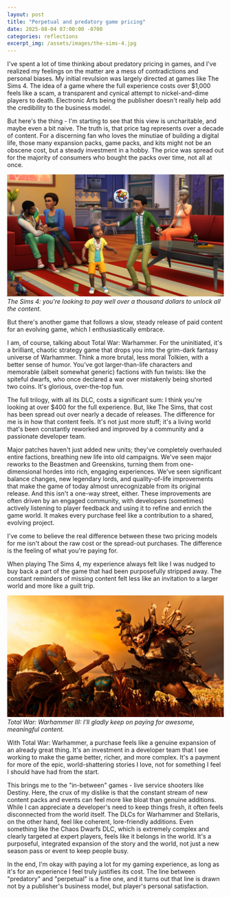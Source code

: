 ```yaml
---
layout: post
title: "Perpetual and predatory game pricing"
date: 2025-08-04 07:00:00 -0700
categories: reflections
excerpt_img: /assets/images/the-sims-4.jpg
---
```


I've spent a lot of time thinking about predatory pricing in games, and I've realized my feelings on the matter are a mess of contradictions and personal biases. My initial revulsion was largely directed at games like The Sims 4. The idea of a game where the full experience costs over $1,000 feels like a scam, a transparent and cynical attempt to nickel-and-dime players to death. Electronic Arts being the publisher doesn't really help add the credibility to the business model.

But here's the thing - I'm starting to see that this view is uncharitable, and maybe even a bit naive. The truth is, that price tag represents over a decade of content. For a discerning fan who loves the minutiae of building a digital life, those many expansion packs, game packs, and kits might not be an obscene cost, but a steady investment in a hobby. The price was spread out for the majority of consumers who bought the packs over time, not all at once.

![The Sims 4: kids playing in the foreground while the adults are having a lively conversation in the background.](/assets/images/the-sims-4.jpg)
*The Sims 4: you're looking to pay well over a thousand dollars to unlock all the content.*

But there's another game that follows a slow, steady release of paid content for an evolving game, which I enthusiastically embrace.

I am, of course, talking about Total War: Warhammer. For the uninitiated, it's a brilliant, chaotic strategy game that drops you into the grim-dark fantasy universe of Warhammer. Think a more brutal, less moral Tolkien, with a better sense of humor. You've got larger-than-life characters and memorable (albeit somewhat generic) factions with fun twists: like the spiteful dwarfs, who once declared a war over mistakenly being shorted two coins. It's glorious, over-the-top fun.

The full trilogy, with all its DLC, costs a significant sum: I think you're looking at over $400 for the full experience. But, like The Sims, that cost has been spread out over nearly a decade of releases. The difference for me is in how that content feels. It's not just more stuff; it's a living world that's been constantly reworked and improved by a community and a passionate developer team.

Major patches haven't just added new units; they've completely overhauled entire factions, breathing new life into old campaigns. We've seen major reworks to the Beastmen and Greenskins, turning them from one-dimensional hordes into rich, engaging experiences. We've seen significant balance changes, new legendary lords, and quality-of-life improvements that make the game of today almost unrecognizable from its original release. And this isn't a one-way street, either. These improvements are often driven by an engaged community, with developers (sometimes) actively listening to player feedback and using it to refine and enrich the game world. It makes every purchase feel like a contribution to a shared, evolving project.

I've come to believe the real difference between these two pricing models for me isn't about the raw cost or the spread-out purchases. The difference is the feeling of what you're paying for.

When playing The Sims 4, my experience always felt like I was nudged to buy back a part of the game that had been purposefully stripped away. The constant reminders of missing content felt less like an invitation to a larger world and more like a guilt trip.

![Total War: Warhammer 3: A massive undead creature facing off against savage orcs.](/assets/images/total-warhammer-3-orcs.jpg)
*Total War: Warhammer III: I'll gladly keep on paying for awesome, meaningful content.*

With Total War: Warhammer, a purchase feels like a genuine expansion of an already great thing. It's an investment in a developer team that I see working to make the game better, richer, and more complex. It's a payment for more of the epic, world-shattering stories I love, not for something I feel I should have had from the start.

This brings me to the "in-between" games - live service shooters like Destiny. Here, the crux of my dislike is that the constant stream of new content packs and events can feel more like bloat than genuine additions. While I can appreciate a developer's need to keep things fresh, it often feels disconnected from the world itself. The DLCs for Warhammer and Stellaris, on the other hand, feel like coherent, lore-friendly additions. Even something like the Chaos Dwarfs DLC, which is extremely complex and clearly targeted at expert players, feels like it belongs in the world. It's a purposeful, integrated expansion of the story and the world, not just a new season pass or event to keep people busy.

In the end, I'm okay with paying a lot for my gaming experience, as long as it's for an experience I feel truly justifies its cost. The line between "predatory" and "perpetual" is a fine one, and it turns out that line is drawn not by a publisher's business model, but player's personal satisfaction.
